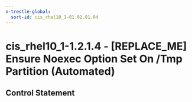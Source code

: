 ```yaml
---
x-trestle-global:
  sort-id: cis_rhel10_1-01.02.01.04
---
```


# cis_rhel10_1-1.2.1.4 - \[REPLACE_ME\] Ensure Noexec Option Set On /Tmp Partition (Automated)

## Control Statement
